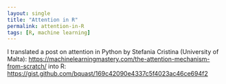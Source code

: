 ```yaml
---
layout: single
title: "Attention in R"
permalink: attention-in-R 
tags: [R, machine learning]
---
```


I translated a post on attention in Python by Stefania Cristina (University of Malta): https://machinelearningmastery.com/the-attention-mechanism-from-scratch/ into R: https://gist.github.com/bquast/169c42090e4337c5f4023ac46ce694f2

